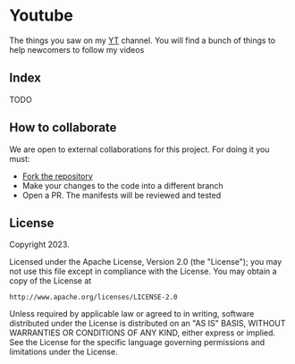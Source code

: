 # Youtube

The things you saw on my [YT](https://youtube.com/@achetronic) channel. 
You will find a bunch of things to help newcomers to follow my videos

## Index
TODO

## How to collaborate

We are open to external collaborations for this project. For doing it you must:
- [Fork the repository](https://github.com/achetronic/youtube/fork)
- Make your changes to the code into a different branch
- Open a PR. The manifests will be reviewed and tested

## License

Copyright 2023.

Licensed under the Apache License, Version 2.0 (the "License");
you may not use this file except in compliance with the License.
You may obtain a copy of the License at

    http://www.apache.org/licenses/LICENSE-2.0

Unless required by applicable law or agreed to in writing, software
distributed under the License is distributed on an "AS IS" BASIS,
WITHOUT WARRANTIES OR CONDITIONS OF ANY KIND, either express or implied.
See the License for the specific language governing permissions and
limitations under the License.
